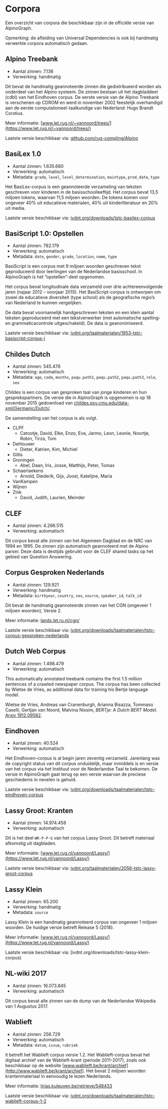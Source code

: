 # Corpora

Een overzicht van corpora die beschikbaar zijn in de officiële versie
van AlpinoGraph.

Opmerking: de afleiding van Universal Dependencies is ook bij
handmatig verwerkte corpora automatisch gedaan.

## Alpino Treebank

 * Aantal zinnen:  7.136
 * Verwerking: handmatig

Dit bevat de handmatig geannoteerde zinnen die gedistribueerd worden
als onderdeel van het Alpino systeem. De zinnen bestaan uit het
dagbladdeel (cdbl) van het Eindhoven corpus. De eerste versie van de
Alpino Treebank is verschenen op CDROM en werd in november 2002
feestelijk overhandigd aan de eerste computationeel-taalkundige van
Nederland: Hugo Brandt Corstius.

Meer informatie: [www.let.rug.nl/~vannoord/trees/](https://www.let.rug.nl/~vannoord/trees/)

Laatste versie beschikbaar via: [github.com/rug-compling/Alpino](https://github.com/rug-compling/Alpino)

## BasiLex 1.0

 * Aantal zinnen: 1.635.680
 * Verwerking: automatisch
 * Metadata: `grade`, `level`, `level_determination`, `maintype`, `prod_date`, `type`

Het BasiLex-corpus is een geannoteerde verzameling van teksten geschreven voor kinderen in de basisschoolleeftijd. Het corpus bevat 13,5 miljoen tokens, waarvan 11,5 miljoen woorden. De tokens komen voor ongeveer 40% uit educatieve materialen, 40% uit kinderliteratuur en 20% uit media.

Laatste versie beschikbaar via: [ivdnt.org/downloads/tstc-basilex-corpus](https://ivdnt.org/downloads/tstc-basilex-corpus)

## BasiScript 1.0: Opstellen

 * Aantal zinnen: 782.179
 * Verwerking: automatisch
 * Metadata: `date`, `gender`, `grade`, `location`, `name`, `type`

BasiScript is een corpus met 9 miljoen woorden geschreven tekst geproduceerd door leerlingen van de Nederlandse basisschool. In AlpinoGraph is het “opstellen”-deel opgenomen.

Het corpus bevat longitudinale data verzameld over drie achtereenvolgende jaren (najaar 2012 – voorjaar 2015). Het BasiScript-corpus is ontworpen om zowel de educatieve diversiteit (type school) als de geografische regio’s van Nederland te kunnen vergelijken.

De data bevat voornamelijk handgeschreven teksten en een klein aantal teksten geproduceerd met een tekstverwerker (met automatische spelling- en grammaticacontrole uitgeschakeld). De data is geanonimiseerd.

Laatste versie beschikbaar via: [ivdnt.org/taalmaterialen/1953-tstc-basiscript-corpus-j](https://ivdnt.org/taalmaterialen/1953-tstc-basiscript-corpus-j)

## Childes Dutch

 * Aantal zinnen: 545.476
 * Verwerking: automatisch
 * Metadata: `age`, `code`, `months`, `paqu.path1`, `paqu.path2`, `paqu.path3`, `role`, `sex`

Childes is een corpus van gesproken taal van jonge kinderen en hun gesprekspartners. De versie die in AlpinoGraph is opgenomen is op 18 november 2015 gedownload van [childes.psy.cmu.edu/data-xml/Germanic/Dutch/](http://childes.psy.cmu.edu/data-xml/Germanic/Dutch/).

De samenstelling van het corpus is als volgt.

 * CLPF
     * Catootje, David, Elke, Enzo, Eva, Jarmo, Leon, Leonie, Noortje, Robin, Tirza, Tom
 * DeHouwer
     * Dieter, Katrien, Kim, Michiel
 * Gillis
 * Groningen
     * Abel, Daan, Iris, Josse, Matthijs, Peter, Tomas
 * Schaerlaekens
     * Arnold, Diederik, Gijs, Joost, Katelijne, Maria
 * VanKampen
 * Wijnen
 * Zink
     * David, Judith, Laurien, Meinder



## CLEF

 * Aantal zinnen: 4.266.515
 * Verwerking: automatisch

Dit corpus bevat alle zinnen van het Algemeen Dagblad en de NRC van
1994 en 1995. De zinnen zijn automatisch geannoteerd met de Alpino
parser. Deze data is destijds gebruikt voor de CLEF shared tasks op
het gebied van Question Answering.

## Corpus Gesproken Nederlands

 * Aantal zinnen: 129.921
 * Verwerking: handmatig
 * Metadata: `birthyear`, `country`, `sex`, `source`, `speaker_id`, `talk_id`

Dit bevat de handmatig geannoteerde zinnen van het CGN (ongeveer 1 miljoen woorden), Versie 2.

Meer informatie: [lands.let.ru.nl/cgn/](http://lands.let.ru.nl/cgn/)

Laatste versie beschikbaar via: [ivdnt.org/downloads/taalmaterialen/tstc-corpus-gesproken-nederlands](https://ivdnt.org/downloads/taalmaterialen/tstc-corpus-gesproken-nederlands)

## Dutch Web Corpus

 * Aantal zinnen: 1.498.479
 * Verwerking: automatisch

This automatically annotated treebank contains the first 1.5 million
sentences of a crawled newspaper corpus. The corpus has been collected
by Wietse de Vries, as additional data for training his Bertje
language model.

Wietse de Vries, Andreas van Cranenburgh, Arianna Bisazza, Tommaso
Caselli, Gertjan van Noord, Malvina Nissim, *BERTje: A Dutch BERT
Model*. [Arxiv 1912.09582](https://arxiv.org/abs/1912.09582).

## Eindhoven

 * Aantal zinnen: 40.524
 * Verwerking: automatisch

Het Eindhoven-corpus is al begin jaren zeventig verzameld. Jarenlang
was de copyright status van dit corpus onduidelijk, maar inmiddels is
en versie van het corpus via het Instituut voor de Nederlandse Taal te
bekomen. De versie in AlpinoGraph gaat terug op een versie waarvan de
preciese geschiedenis in nevelen is gehuld.

Laatste versie beschikbaar via: [ivdnt.org/downloads/taalmaterialen/tstc-eindhoven-corpus](https://ivdnt.org/downloads/taalmaterialen/tstc-eindhoven-corpus)

## Lassy Groot: Kranten

 * Aantal zinnen: 14.974.458
 * Verwerking: automatisch

Dit is het deel `WR-P-P-G` van het corpus Lassy Groot. Dit betreft materiaal afkomstig uit dagbladen.

Meer informatie: [www.let.rug.nl/vannoord/Lassy/](https://www.let.rug.nl/vannoord/Lassy/)

Laatste versie beschikbaar via: [ivdnt.org/taalmaterialen/2056-tstc-lassy-groot-corpus](https://ivdnt.org/taalmaterialen/2056-tstc-lassy-groot-corpus)

## Lassy Klein

 * Aantal zinnen: 65.200
 * Verwerking: handmatig
 * Metadata: `source`

Lassy Klein is een handmatig geannoteerd corpus van ongeveer 1 miljoen
woorden. De huidige versie betreft Release 5 (2018).

Meer informatie: [www.let.rug.nl/vannoord/Lassy/](https://www.let.rug.nl/vannoord/Lassy/)

Laatste versie beschikbaar via: [ivdnt.org/downloads/tstc-lassy-klein-corpus)

## NL-wiki 2017

 * Aantal zinnen: 16.073.845
 * Verwerking: automatisch

Dit corpus bevat alle zinnen van de dump van de Nederlandse Wikipedia van 1 Augustus 2017.

## Wablieft

 * Aantal zinnen: 256.729
 * Verwerking: automatisch
 * Metadata: `datum`, `issue`, `rubriek`

it betreft het Wablieft corpus versie 1.2. Het Wablieft-corpus bevat
het digitaal archief van de Wablieft-krant (periode 2011-2017), zoals
ook beschikbaar op de website
[www.wablieft.be/krant/archief](http://www.wablieft.be/krant/archief).
Het bevat 2 miljoen woorden krantenmateriaal in eenvoudig te lezen
Nederlands.


Meer informatie: [lirias.kuleuven.be/retrieve/548433](https://lirias.kuleuven.be/retrieve/548433)

Laatste versie beschikbaar via: [ivdnt.org/downloads/taalmaterialen/tstc-wablieft-corpus-1-2](https://ivdnt.org/downloads/taalmaterialen/tstc-wablieft-corpus-1-2)
